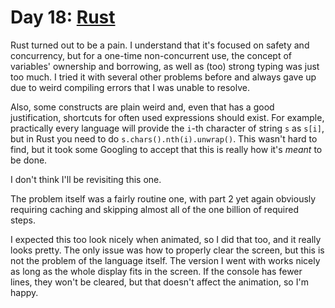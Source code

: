 # Day 18: [Rust](https://www.rust-lang.org/)

Rust turned out to be a pain. I understand that it's focused on safety and
concurrency, but for a one-time non-concurrent use, the concept of variables'
ownership and borrowing, as well as (too) strong typing was just too much. I
tried it with several other problems before and always gave up due to weird
compiling errors that I was unable to resolve.

Also, some constructs are plain weird and, even that has a good justification,
shortcuts for often used expressions should exist. For example, practically
every language will provide the `i`-th character of string `s` as `s[i]`, but
in Rust you need to do `s.chars().nth(i).unwrap()`. This wasn't hard to find,
but it took some Googling to accept that this is really how it's _meant_ to be
done.

I don't think I'll be revisiting this one.

The problem itself was a fairly routine one, with part 2 yet again obviously
requiring caching and skipping almost all of the one billion of required steps.

I expected this too look nicely when animated, so I did that too, and it really
looks pretty. The only issue was how to properly clear the screen, but this is
not the problem of the language itself. The version I went with works nicely as
long as the whole display fits in the screen. If the console has fewer lines,
they won't be cleared, but that doesn't affect the animation, so I'm happy.
